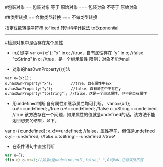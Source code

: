 
#包装对象
== 		包装对象 等于 原始对象
===  	包装对象 不等于 原始对象


##类型转换
== 会做类型转换
=== 不做类型转换


指定位数转换字符串
toFixed
转为科学计数法
toExponential

---
#检测对象中是否存在某个属性
* in关键字
var o={x:1};
"x" in o;            //true，自有属性存在
"y" in o;            //false
"toString" in o;     //true，是一个继承属性
限制：对象不能为null

* 对象的hasOwnProperty()方法
```
var o={x:1};
o.hasOwnProperty("x");    　　 //true，自有属性中有x
o.hasOwnProperty("y");    　　 //false，自有属性中不存在y
o.hasOwnProperty("toString"); //false，这是一个继承属性，但不是自有属性
```

* 用undefined判断
自有属性和继承属性均可判断。
var o={x:1};
o.x!==undefined;        //true
o.y!==undefined;        //false
o.toString!==undefined  //true
该方法存在一个问题，如果属性的值就是undefined的话，该方法不能返回想要的结果，如下。

var o={x:undefined};
o.x!==undefined;        //false，属性存在，但值是undefined
o.y!==undefined;        //false
o.toString!==undefined  //true*

* 在条件语句中直接判断
```js
var o={};
if(o.x) o.x+=1;//如果x是undefine,null,false," ",0或NaN,它将保持不变
```



















